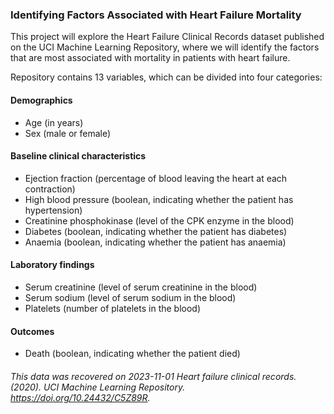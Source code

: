 ###  Identifying Factors Associated with Heart Failure Mortality
This project will explore the Heart Failure Clinical Records dataset published on the UCI Machine Learning Repository, where we will identify the factors that are most associated with mortality in patients with heart failure.

Repository contains 13 variables, which can be divided into four categories:

#### Demographics

* Age (in years)
* Sex (male or female)

#### Baseline clinical characteristics

* Ejection fraction (percentage of blood leaving the heart at each contraction)
* High blood pressure (boolean, indicating whether the patient has hypertension)
* Creatinine phosphokinase (level of the CPK enzyme in the blood)
* Diabetes (boolean, indicating whether the patient has diabetes)
* Anaemia (boolean, indicating whether the patient has anaemia)

#### Laboratory findings

* Serum creatinine (level of serum creatinine in the blood)
* Serum sodium (level of serum sodium in the blood)
* Platelets (number of platelets in the blood)
#### Outcomes

* Death (boolean, indicating whether the patient died)

###### This data was recovered on 2023-11-01 Heart failure clinical records. (2020). UCI Machine Learning Repository. https://doi.org/10.24432/C5Z89R.
